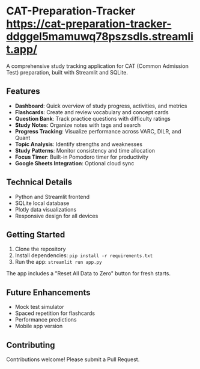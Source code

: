 # CAT-Preparation-Tracker https://cat-preparation-tracker-ddggel5mamuwq78pszsdls.streamlit.app/

A comprehensive study tracking application for CAT (Common Admission Test) preparation, built with Streamlit and SQLite.

## Features
- **Dashboard**: Quick overview of study progress, activities, and metrics
- **Flashcards**: Create and review vocabulary and concept cards
- **Question Bank**: Track practice questions with difficulty ratings
- **Study Notes**: Organize notes with tags and search
- **Progress Tracking**: Visualize performance across VARC, DILR, and Quant
- **Topic Analysis**: Identify strengths and weaknesses
- **Study Patterns**: Monitor consistency and time allocation
- **Focus Timer**: Built-in Pomodoro timer for productivity
- **Google Sheets Integration**: Optional cloud sync

## Technical Details
- Python and Streamlit frontend
- SQLite local database
- Plotly data visualizations
- Responsive design for all devices

## Getting Started
1. Clone the repository
2. Install dependencies: `pip install -r requirements.txt`
3. Run the app: `streamlit run app.py`

The app includes a "Reset All Data to Zero" button for fresh starts.

## Future Enhancements
- Mock test simulator
- Spaced repetition for flashcards
- Performance predictions
- Mobile app version

## Contributing
Contributions welcome! Please submit a Pull Request.
